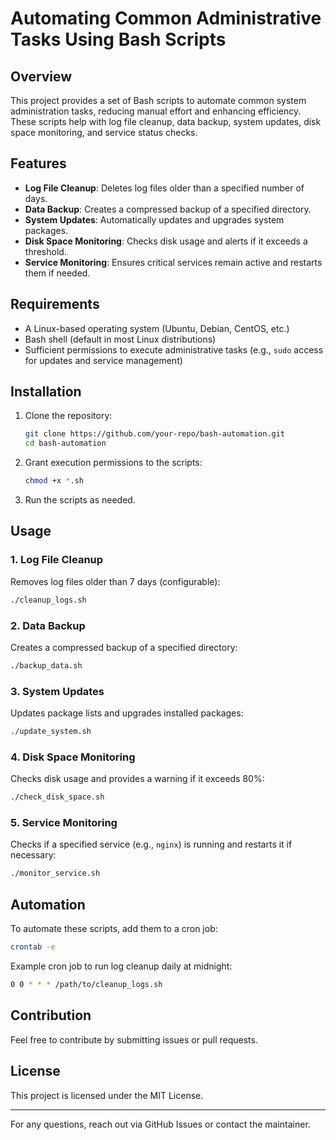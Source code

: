 # Automating Common Administrative Tasks Using Bash Scripts

## Overview
This project provides a set of Bash scripts to automate common system administration tasks, reducing manual effort and enhancing efficiency. These scripts help with log file cleanup, data backup, system updates, disk space monitoring, and service status checks.

## Features
- **Log File Cleanup**: Deletes log files older than a specified number of days.
- **Data Backup**: Creates a compressed backup of a specified directory.
- **System Updates**: Automatically updates and upgrades system packages.
- **Disk Space Monitoring**: Checks disk usage and alerts if it exceeds a threshold.
- **Service Monitoring**: Ensures critical services remain active and restarts them if needed.

## Requirements
- A Linux-based operating system (Ubuntu, Debian, CentOS, etc.)
- Bash shell (default in most Linux distributions)
- Sufficient permissions to execute administrative tasks (e.g., `sudo` access for updates and service management)

## Installation
1. Clone the repository:
   ```bash
   git clone https://github.com/your-repo/bash-automation.git
   cd bash-automation
   ```
2. Grant execution permissions to the scripts:
   ```bash
   chmod +x *.sh
   ```
3. Run the scripts as needed.

## Usage
### 1. Log File Cleanup
Removes log files older than 7 days (configurable):
```bash
./cleanup_logs.sh
```

### 2. Data Backup
Creates a compressed backup of a specified directory:
```bash
./backup_data.sh
```

### 3. System Updates
Updates package lists and upgrades installed packages:
```bash
./update_system.sh
```

### 4. Disk Space Monitoring
Checks disk usage and provides a warning if it exceeds 80%:
```bash
./check_disk_space.sh
```

### 5. Service Monitoring
Checks if a specified service (e.g., `nginx`) is running and restarts it if necessary:
```bash
./monitor_service.sh
```

## Automation
To automate these scripts, add them to a cron job:
```bash
crontab -e
```
Example cron job to run log cleanup daily at midnight:
```bash
0 0 * * * /path/to/cleanup_logs.sh
```

## Contribution
Feel free to contribute by submitting issues or pull requests.

## License
This project is licensed under the MIT License.

---

For any questions, reach out via GitHub Issues or contact the maintainer.


